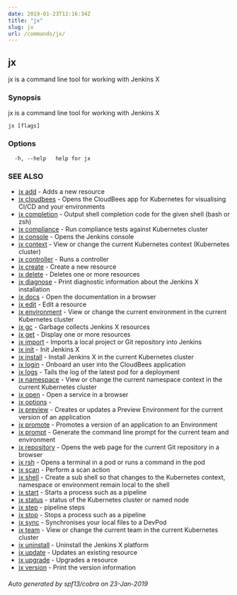 ```yaml
---
date: 2019-01-23T12:16:34Z
title: "jx"
slug: jx
url: /commands/jx/
---
```

## jx

jx is a command line tool for working with Jenkins X

### Synopsis

jx is a command line tool for working with Jenkins X

```
jx [flags]
```

### Options

```
  -h, --help   help for jx
```

### SEE ALSO

* [jx add](/commands/jx_add/)	 - Adds a new resource
* [jx cloudbees](/commands/jx_cloudbees/)	 - Opens the CloudBees app for Kubernetes for visualising CI/CD and your environments
* [jx completion](/commands/jx_completion/)	 - Output shell completion code for the given shell (bash or zsh)
* [jx compliance](/commands/jx_compliance/)	 - Run compliance tests against Kubernetes cluster
* [jx console](/commands/jx_console/)	 - Opens the Jenkins console
* [jx context](/commands/jx_context/)	 - View or change the current Kubernetes context (Kubernetes cluster)
* [jx controller](/commands/jx_controller/)	 - Runs a controller
* [jx create](/commands/jx_create/)	 - Create a new resource
* [jx delete](/commands/jx_delete/)	 - Deletes one or more resources
* [jx diagnose](/commands/jx_diagnose/)	 - Print diagnostic information about the Jenkins X installation
* [jx docs](/commands/jx_docs/)	 - Open the documentation in a browser
* [jx edit](/commands/jx_edit/)	 - Edit a resource
* [jx environment](/commands/jx_environment/)	 - View or change the current environment in the current Kubernetes cluster
* [jx gc](/commands/jx_gc/)	 - Garbage collects Jenkins X resources
* [jx get](/commands/jx_get/)	 - Display one or more resources
* [jx import](/commands/jx_import/)	 - Imports a local project or Git repository into Jenkins
* [jx init](/commands/jx_init/)	 - Init Jenkins X
* [jx install](/commands/jx_install/)	 - Install Jenkins X in the current Kubernetes cluster
* [jx login](/commands/jx_login/)	 - Onboard an user into the CloudBees application
* [jx logs](/commands/jx_logs/)	 - Tails the log of the latest pod for a deployment
* [jx namespace](/commands/jx_namespace/)	 - View or change the current namespace context in the current Kubernetes cluster
* [jx open](/commands/jx_open/)	 - Open a service in a browser
* [jx options](/commands/jx_options/)	 - 
* [jx preview](/commands/jx_preview/)	 - Creates or updates a Preview Environment for the current version of an application
* [jx promote](/commands/jx_promote/)	 - Promotes a version of an application to an Environment
* [jx prompt](/commands/jx_prompt/)	 - Generate the command line prompt for the current team and environment
* [jx repository](/commands/jx_repository/)	 - Opens the web page for the current Git repository in a browser
* [jx rsh](/commands/jx_rsh/)	 - Opens a terminal in a pod or runs a command in the pod
* [jx scan](/commands/jx_scan/)	 - Perform a scan action
* [jx shell](/commands/jx_shell/)	 - Create a sub shell so that changes to the Kubernetes context, namespace or environment remain local to the shell
* [jx start](/commands/jx_start/)	 - Starts a process such as a pipeline
* [jx status](/commands/jx_status/)	 - status of the Kubernetes cluster or named node
* [jx step](/commands/jx_step/)	 - pipeline steps
* [jx stop](/commands/jx_stop/)	 - Stops a process such as a pipeline
* [jx sync](/commands/jx_sync/)	 - Synchronises your local files to a DevPod
* [jx team](/commands/jx_team/)	 - View or change the current team in the current Kubernetes cluster
* [jx uninstall](/commands/jx_uninstall/)	 - Uninstall the Jenkins X platform
* [jx update](/commands/jx_update/)	 - Updates an existing resource
* [jx upgrade](/commands/jx_upgrade/)	 - Upgrades a resource
* [jx version](/commands/jx_version/)	 - Print the version information

###### Auto generated by spf13/cobra on 23-Jan-2019
